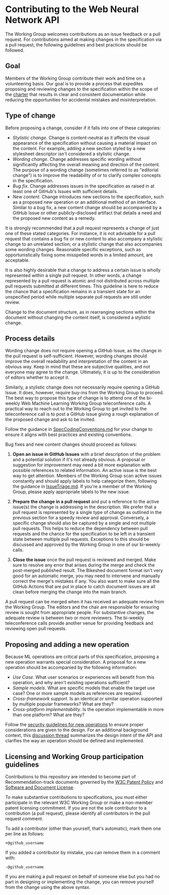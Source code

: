 # Contributing to the Web Neural Network API
The Working Group welcomes contributions as an issue feedback or a pull request. For contributions aimed at making changes in the specification via a pull request, the following guidelines and best practices should be followed.

## Goal
Members of the Working Group contribute their work and time on a volunteering basis. Our goal is to provide a process that expedites proposing and reviewing changes to the specification within the scope of the [charter](https://www.w3.org/2023/04/web-machine-learning-charter.html) that results in clear and consistent documentation while reducing the opportunities for accidental mistakes and misinterpretation.

## Type of change
Before proposing a change, consider if it falls into one of these categories:

- *Stylistic change*. Change is content-neutral as it affects the visual appearance of the specification without causing a material impact on the content. For example, adding a new section styled by a new stylesheet descriptor isn't considered a stylistic change.
- *Wording change*. Change addresses specific wording without significantly affecting the overall meaning and direction of the content. The purpose of a wording change (sometimes referred to as "editorial change") is to improve the readability of or to clarify complex concepts in the specification.
- *Bug fix*. Change addresses issues in the specification as raised in at least one of GitHub's Issues with sufficient details.
- *New content*. Change introduces new sections to the specification, such as a proposed new operation or an additional method of an interface. Similar to a bug fix, a new content change should be accompanied by a GitHub Issue or other publicly-disclosed artifact that details a need and the proposed new content as a remedy.

It is strongly recommended that a pull request represents a change of just one of these stated categories. For instance, it is not advisable for a pull request that contains a bug fix or new content to also accompany a stylistic change to an unrelated section; or a stylistic change that also accompanies some wording changes. Reasonable specific exceptions, such as opportunistically fixing some misspelled words in a limited amount, are acceptable.

It is also highly desirable that a change to address a certain issue is wholly represented within a single pull request. In other words, a change represented by a pull request is atomic and not distributed across multiple pull requests submitted at different times. This guideline is here to reduce the chance that a specification remains in a transient state for an unspecified period while multiple separate pull requests are still under review.

Change to the document structure, as in rearranging sections within the document without changing the content itself, is considered a stylistic change.

## Process details
Wording change does not require opening a GitHub Issue, as the change in the pull request is self-sufficient. However, wording changes should improve the overall readability and interpretation of the content in an obvious way. Keep in mind that these are subjective qualities, and not everyone may agree to the change. Ultimately, it is up to the consideration of editors whether to accept it.

Similarly, a stylistic change does not necessarily require opening a GitHub Issue. It does, however, require buy-ins from the Working Group to proceed. The best way to propose this type of change is to attend one of the bi-weekly Web Machine Learning Working Group teleconference calls. A practical way to reach out to the Working Group to get invited to the teleconference call is to post a GitHub Issue giving a rough explanation of the proposed change and ask to be invited.

Follow the guidance in [SpecCodingConventions.md](docs/SpecCodingConventions.md) for your change to ensure it aligns with best practices and existing conventions.

Bug fixes and new content changes should proceed as follows:
1. **Open an issue in GitHub Issues** with a brief description of the problem and a potential solution if it's not already obvious. A proposal or suggestion for improvement may need a bit more explanation with possible references to related information. An active issue is the best way to get attention. Members of the Working Group scan active issues constantly and should apply labels to help categorize them, following the guidance in [IssueTriage.md](docs/IssueTriage.md). If you're a member of the Working Group, please apply appropriate labels to the new issue.

2. **Prepare the change in a pull request** and put a reference to the active issue(s) the change is addressing in the description. We prefer that a pull request is represented by a single type of change as outlined in the previous section for a speedy review and approval. Conversely, a specific change should also be captured by a single and not multiple pull requests. This helps to reduce the dependency between pull requests and the chance for the specification to be left in a transient state between multiple pull requests. Exceptions to this should be discussed and approved by the Working Group in one of our bi-weekly calls.

3. **Close the issue** once the pull request is reviewed and merged. Make sure to resolve any error that arises during the merge and check the post-merged published result. The Bikeshed document format isn't very good for an automatic merge, you may need to intervene and manually correct the merge's mistakes if any. You also want to make sure all the GitHub Actions that are put in place to catch document issues are all clean before merging the change into the main branch.

A pull request can be merged when it has received an adequate review from the Working Group. The editors and the chair are responsible for ensuring review is sought from appropriate people. For substantive changes, the adequate review is between two or more reviewers. The bi-weekly teleconference calls provide another venue for providing feedback and reviewing open pull requests.

## Proposing and adding a new operation
Because ML operations are critical parts of this specification, proposing a new operation warrants special consideration. A proposal for a new operation should be accompanied by the following information:

- *Use Case*. What user scenarios or experiences will benefit from this operation, and why aren't existing operations sufficient?
- *Sample models*. What are specific models that enable the target use case? One or more sample models as references are required.
- *Cross-framework support*. Is an identical or similar operation supported by multiple popular frameworks? What are they?
- *Cross-platform implementability*. Is the operation implementable in more than one platform? What are they?

Follow the [security guidelines for new operations](https://www.w3.org/TR/webnn/#security-new-ops) to ensure proper considerations are given to the design. For an additional background context, this [discussion thread](https://www.w3.org/2021/11/18-webmachinelearning-minutes.html#t02) summarizes the design intent of the API and clarifies the way an operation should be defined and implemented.

## Licensing and Working Group participation guidelines
Contributions to this repository are intended to become part of Recommendation-track documents governed by the [W3C Patent Policy](https://www.w3.org/Consortium/Patent-Policy/) and [Software and Document License](https://www.w3.org/Consortium/Legal/copyright-software).

To make substantive contributions to specifications, you must either participate in the relevant W3C Working Group or make a non-member patent licensing commitment. If you are not the sole contributor to a contribution (a pull request), please identify all contributors in the pull request comment.

To add a contributor (other than yourself, that's automatic), mark them one per line as follows:

```
+@github_username
```

If you added a contributor by mistake, you can remove them in a comment with:

```
-@github_username
```

If you are making a pull request on behalf of someone else but you had no part in designing or implementing the change, you can remove yourself from the change using the above syntax.
